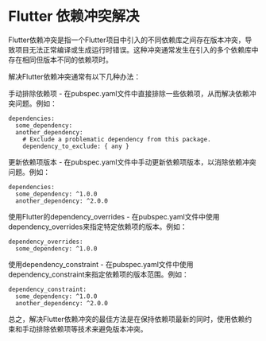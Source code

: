 # Flutter 依赖冲突解决

Flutter依赖冲突是指一个Flutter项目中引入的不同依赖库之间存在版本冲突，导致项目无法正常编译或生成运行时错误。这种冲突通常发生在引入的多个依赖库中存在相同但版本不同的依赖项时。

解决Flutter依赖冲突通常有以下几种办法：

手动排除依赖项 - 在pubspec.yaml文件中直接排除一些依赖项，从而解决依赖冲突问题。例如：

```
dependencies:
  some_dependency:
  another_dependency:
    # Exclude a problematic dependency from this package.
    dependency_to_exclude: { any }
```

更新依赖项版本 - 在pubspec.yaml文件中手动更新依赖项版本，以消除依赖冲突问题。例如：

```
dependencies:
  some_dependency: ^1.0.0
  another_dependency: ^2.0.0
```

使用Flutter的dependency_overrides - 在pubspec.yaml文件中使用dependency_overrides来指定特定依赖项的版本。例如：

```
dependency_overrides:
  some_dependency: ^1.0.0
```

使用dependency_constraint - 在pubspec.yaml文件中使用dependency_constraint来指定依赖项的版本范围。例如：

```
dependency_constraint:
  some_dependency: ^1.0.0
  another_dependency: ^2.0.0
```

总之，解决Flutter依赖冲突的最佳方法是在保持依赖项最新的同时，使用依赖约束和手动排除依赖项等技术来避免版本冲突。
